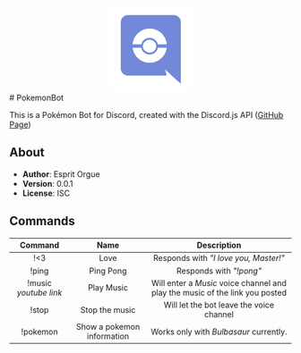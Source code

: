 <div align="center"><img width="150px" src="img/ico.png" /></div>
# PokemonBot

This is a Pokémon Bot for Discord, created with the Discord.js API
([GitHub Page](https://github.com/hydrabolt/discord.js/))

## About

* __Author__: Esprit Orgue
* __Version__: 0.0.1
* __License__: ISC

## Commands

__Command__|__Name__|__Description__
:--:|:--:|:--:
!<3|Love|Responds with _"I love you, Master!"_
!ping|Ping Pong|Responds with _"!pong"_
!music _youtube link_ |Play Music|Will enter a _Music_ voice channel and play the music of the link you posted
!stop|Stop the music|Will let the bot leave the voice channel
!pokemon|Show a pokemon information| Works only with _Bulbasaur_ currently.

